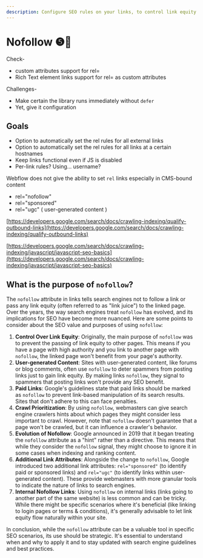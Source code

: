 ```yaml
---
description: Configure SEO rules on your links, to control link equity
---
```


# Nofollow ❺🧪

Check-&#x20;

* custom attributes support for rel=
* Rich Text element links support for rel= as custom attributes

Challenges-

* Make certain the library runs immediately without `defer`&#x20;
* Yet, give it configuration&#x20;

## Goals

* Option to automatically set the rel rules for all external links
* Option to automatically set the rel rules for all links at a certain hostnames&#x20;
* Keep links functional even if JS is disabled&#x20;
* Per-link rules? Using... username?

Webflow does not give the ability to set `rel` links especially in CMS-bound content

* rel="nofollow"
* rel="sponsored"
* rel="ugc" ( user-generated content )&#x20;

[https://developers.google.com/search/docs/crawling-indexing/qualify-outbound-links](https://developers.google.com/search/docs/crawling-indexing/qualify-outbound-links)

[https://developers.google.com/search/docs/crawling-indexing/javascript/javascript-seo-basics](https://developers.google.com/search/docs/crawling-indexing/javascript/javascript-seo-basics)





## What is the purpose of `nofollow`?

The `nofollow` attribute in links tells search engines not to follow a link or pass any link equity (often referred to as "link juice") to the linked page. Over the years, the way search engines treat `nofollow` has evolved, and its implications for SEO have become more nuanced. Here are some points to consider about the SEO value and purposes of using `nofollow`:

1. **Control Over Link Equity**: Originally, the main purpose of `nofollow` was to prevent the passing of link equity to other pages. This means if you have a page with high authority and you link to another page with `nofollow`, the linked page won't benefit from your page's authority.
2. **User-generated Content**: Sites with user-generated content, like forums or blog comments, often use `nofollow` to deter spammers from posting links just to gain link equity. By making links `nofollow`, they signal to spammers that posting links won't provide any SEO benefit.
3. **Paid Links**: Google's guidelines state that paid links should be marked as `nofollow` to prevent link-based manipulation of its search results. Sites that don't adhere to this can face penalties.
4. **Crawl Prioritization**: By using `nofollow`, webmasters can give search engine crawlers hints about which pages they might consider less important to crawl. However, note that `nofollow` doesn't guarantee that a page won't be crawled, but it can influence a crawler's behavior.
5. **Evolution of Nofollow**: Google announced in 2019 that it began treating the `nofollow` attribute as a "hint" rather than a directive. This means that while they consider the `nofollow` signal, they might choose to ignore it in some cases when indexing and ranking content.
6. **Additional Link Attributes**: Alongside the change to `nofollow`, Google introduced two additional link attributes: `rel="sponsored"` (to identify paid or sponsored links) and `rel="ugc"` (to identify links within user-generated content). These provide webmasters with more granular tools to indicate the nature of links to search engines.
7. **Internal Nofollow Links**: Using `nofollow` on internal links (links going to another part of the same website) is less common and can be tricky. While there might be specific scenarios where it's beneficial (like linking to login pages or terms & conditions), it's generally advisable to let link equity flow naturally within your site.

In conclusion, while the `nofollow` attribute can be a valuable tool in specific SEO scenarios, its use should be strategic. It's essential to understand when and why to apply it and to stay updated with search engine guidelines and best practices.

